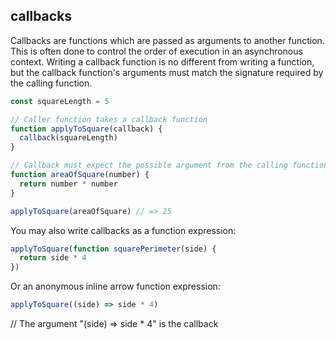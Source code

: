 ## callbacks

Callbacks are functions which are passed as arguments to another function. This is often done to control the order of execution in an asynchronous context. Writing a callback function is no different from writing a function, but the callback function's arguments must match the signature required by the calling function.

```javascript
const squareLength = 5

// Caller function takes a callback function
function applyToSquare(callback) {
  callback(squareLength)
}

// Callback must expect the possible argument from the calling function
function areaOfSquare(number) {
  return number * number
}

applyToSquare(areaOfSquare) // => 25
```

You may also write callbacks as a function expression:

```javascript
applyToSquare(function squarePerimeter(side) {
  return side * 4
})
```

Or an anonymous inline arrow function expression:

```javascript
applyToSquare((side) => side * 4)
```

// The argument "(side) => side \* 4" is the callback
